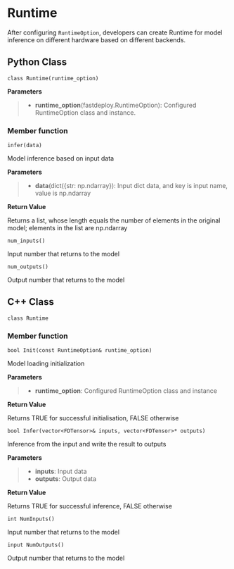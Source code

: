 # Runtime

After configuring `RuntimeOption`, developers can create Runtime for model inference on different hardware based on different backends.

## Python Class

```
class Runtime(runtime_option)
```

**Parameters**

> * **runtime_option**(fastdeploy.RuntimeOption): Configured RuntimeOption class and instance.

### Member function

```
infer(data)
```

Model inference based on input data

**Parameters**

> * **data**(dict({str: np.ndarray}): Input dict data, and key is input name, value is np.ndarray

**Return Value**

Returns a list, whose length equals the number of elements in the original model; elements in the list are np.ndarray

```
num_inputs()
```

Input number that returns to the model

```
num_outputs()
```

Output number that returns to the model

## C++  Class

```
class Runtime
```

### Member function

```
bool Init(const RuntimeOption& runtime_option)
```

Model loading initialization

**Parameters**

> * **runtime_option**: Configured RuntimeOption class and instance

**Return Value**

Returns TRUE for successful initialisation, FALSE otherwise

```
bool Infer(vector<FDTensor>& inputs, vector<FDTensor>* outputs)
```

Inference from the input and write the result to outputs

**Parameters**

> * **inputs**: Input data
> * **outputs**: Output data

**Return Value**

Returns TRUE for successful inference, FALSE otherwise

```
int NumInputs()
```

Input number that returns to the model

```
input NumOutputs()
```

Output number that returns to the model

